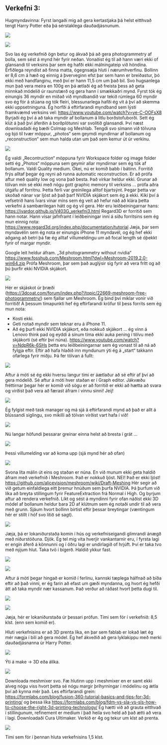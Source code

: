 ## Verkefni 3:
Hugmyndavinna:
Fyrst langaði mig að gera kertastjaka þá helst eitthvað tengt Harry Potter eða þá sérstaklega dauðadjásnunum. 
 
![](../myndir/a1.jpg)

![](../myndir/a2.jpg)
 
Svo las ég verkefnið ögn betur og ákvað þá að gera photogrammetry af bolla, sem sést á mynd hér fyrir neðan. Vonaðist ég til að hann væri ekki of glansandi til verksins þar sem ég hafði ekki málningateip við höndina. Erfiðlega reyndist að finna matta, ógegnsæja hluti í nærumhverfinu. Bollinn er 8,6 cm á hæð og einnig á þverveginn efst þar sem hann er breiðastur, þó ekki með handfanginu, með því er hann 11,5 cm um það bil. Svo hugsanlega mun það vera meira en 100g en þá ætlaði ég að freista þess að geta minnkað módelið úr raunstærð og gera hann í smækkaðri mynd. 
Fyrst tók ég einungis 36 myndir en miðað við myndbandið var tekið rúmlega 60 myndir svo ég fór á stúana og tók fleiri, blessunarlega hafði ég vit á því að skemma ekki uppsetninguna. 
Ég horfði á eftirfarandi myndband sem lýsti framkvæmd verksins vel: https://www.youtube.com/watch?v=ye-C-OOFsX8
Byrjaði ég því á að taka myndir af bollanum á litlu borðstofuborði. Sett ég klút á það því áferðin á borðplötunni var svolítið glansandi. Því næst downloadaði ég bæði Colmap og Meshlab. Tengdi svo símann við tölvuna og bjó til tvær möppur, „photos“ sem geymdi myndirnar af bollanum og „reconstruction“ sem mun halda utan um það sem kemur út úr verkinu. 
 
![](../myndir/a3.png)

Ég valdi „Recontruction“ möppuna fyrir Workspace folder og image folder setti ég „Photos“ möppuna sem geymir allar myndirnar sem ég tók af bollanum. Valdi Quality medium. 
Ókei, nú er komið babb í bátinn. Forritið frýs alltaf þegar ég reyni að runna automatic reconstruction. Er að prófa aftur með quality low og vona það besta. Það virkar heldur ekki. Grunar að tölvan mín sé ekki með nógu gott graphic memory til verksins … prófa aðra útgáfu af forritnu.
Þetta ferli var greinilega alltof bjartsýnt. Þegar þetta var skoðað nánar var ljóst að það þarf NVIDIA skjákort sem ég á ekki. 
Kíki því á vefsetrið hans Ívars vinar míns sem ég veit að hefur náð að klára þetta verkefni á sambærilegan hátt og ég vil gera. 
Hér eru leiðbeiningarnar hans: https://ivardor.github.io/V403G_verkefni3.html
Regard3D er forritið sem hann notar. Hann vísar jafnframt í leiðbeiningar inni á síðu forritsins sem ég mun einnig nota: https://www.regard3d.org/index.php/documentation/tutorial
Jæja, þar sem myndavélin sem ég nota er einungis iPhone 11 myndavél, og ég hef ekki aðgang að betri þá fæ ég alltaf villumeldingu um að focal length sé óþekkt fyrir of margar myndir. 

Google leit heldur áfram. „3d photogrammetry without nvidia“
https://www.fosshub.com/Meshroom.html?dwl=Meshroom-2019.2.0-win64.zip Prófa Meshroom, þar sem það auglýsir sig fyrir að vera frítt og að þú þurfir ekki NVIDIA skjákort. 

![](../myndir/a4.png)

Hér er skjáskot úr þræði (https://3dcoat.com/forum/index.php?/topic/22669-meshroom-free-photogrammetry/) sem fjallar um Meshroom. Ég bind því miklar vonir við forritið! Á þessum tímapunkti hef ég eftirfarandi kröfur til þess forrits sem ég mun nota:
-	Kosti ekki.
-	Geti notað myndir sem teknar eru á iPhone 11.
-	Að ég þurfi ekki NVIDIA skjákort, eða nokkuð skjákort … ég vinn á Lenovo think pad og eyddi á sínum tíma ekki auka pening í tölvu með skjákorti (sé eftir því núna). 
https://www.youtube.com/watch?v=NdpR6k-6SHs þetta eru leiðbeiningarnar sem ég vonast til að ná að fylgja eftir. 
Eftir að hafa hlaðið inn myndunum ýti ég á „start“ takkann ofarlega fyrir miðju. Þá fer tölvan á fullt:

![](../myndir/a5.png)

Aftur á móti sé ég ekki hversu langur tími er áætlaður að sé eftir af því að gera módelið. Sé aftur á móti hver staðan er í Graph editor. Jákvæðu fréttirnar þegar hér er komið við sögu er að forritið er ekki að hætta að svara og virðist það vera að færast áfram í vinnu sinni! Jeij! 

![](../myndir/a6.png)

Ég fylgist með task manager og má sjá á eftirfarandi mynd að það er allt á blússandi siglingu, svo mikilli að tölvan virðist vart hafa í við! 

![](../myndir/a7.png)
 
Nú langar höfundi þessarar greinar einna helst að bresta í grát …

![](../myndir/a8.png)
 
Þessi villumelding var að koma upp (sjá mynd hér að ofan)

![](../myndir/a9.png)

Svona líta málin út eins og staðan er núna. En við munum ekki geta haldið áfram með verkefnið í Meshroom. Það er nokkuð ljóst. 
NEI! 
Það er ekki ljóst!
https://github.com/alicevision/meshroom/wiki/Draft-Meshing
Hér segir að við getum einfaldlega eitt þremur hnúðum sem þurfa NVIDIA. Þá þurfum við líka að breyta stillingum fyrir FeatureExtraction frá Normal í High. Og byrjum aftur að rendera verkefnið. Líkt og sést á myndinni fyrir ofan náðist ekki 3D módel af bollanum heldur bara 2D af klútnum sem ég notaði undir til að vera með grunn. Sjáum hvort bollinn birtist eftir þessar breytingar (væntingum hér er stillt í hóf svo lítið sé sagt). 

![](../myndir/a10.png)
 
Jæja, þá er lokaniðurstaða komin í hús og verkefniseigandi glimrandi ánægð með niðurstöðuna.
Djók.
Ég tel mig vita hverjir vankantarnir eru, í fyrsta lagi er engin áferð á könnunni og í öðru lagi er undirlagið of hrjúft. Því er taka tvo með nýjum hlut. 
Taka tvö í bígerð. Haldið ykkur fast. 

![](../myndir/a11.png)

![](../myndir/a12.png)
 
Aftur á móti þegar hingað er komið í ferlinu, kannski tæplega hálfnað að bíða eftir að það vinni, er ég farin að efast um gæði myndanna, og hvort ég hefði átt að taka myndir nær kassanum. Það verður að ráðast hvort þetta dugi til. 

![](../myndir/a13.png)

![](../myndir/a14.png)
 
Jæja, hér er lokaniðurstaða úr þessari prófun.
Tími sem fór í verkefnið: 8,5 klst. (enn sem komið er). 


Hluti verkefnisins er að 3D prenta líka, en þar sem fablab er lokað læt ég mér nægja í bili að gera módel. Ég hef ákveðið að gera lyklakippu með merki dauðadjásnanna úr Harry Potter. 

![](../myndir/a15.png)
 
Ýti á make -> 3D eða álíka.
 
![](../myndir/a16.png) 
 
Downloada meshmixer svo. Fæ hlutinn upp í meshmixer en er samt ekki alveg nógu viss hvort þetta sé nógu margir þríhyrningar í módelinu og ætla því að kynna mér það. Les eftirfarandi grein:
https://formlabs.com/blog/fusion-360-tutorial-basics-and-tips-for-3d-printing/ og þessa líka https://formlabs.com/blog/fdm-vs-sla-vs-sls-how-to-choose-the-right-3d-printing-technology/
Ég hætti við að grauta eitthvað í stillingunum, refinement er medium í það heila svo held að það ætti að vera í lagi. 
Downloadaði Cura Ultimaker. Verkið er 4g og tekur um klst að prenta. 

![](../myndir/a17.png)
 
Tími sem fór í þennan hluta verkefnisins 1,5 klst.
